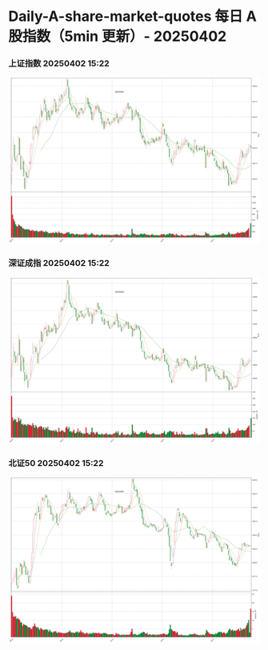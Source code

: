 
# Daily-A-share-market-quotes 每日 A 股指数（5min 更新）- 20250402

### 上证指数 20250402 15:22
![](./fig/2025/4/20250402-sh000001.png)

### 深证成指 20250402 15:22
![](./fig/2025/4/20250402-sz399001.png)

### 北证50 20250402 15:22
![](./fig/2025/4/20250402-bj899050.png)
